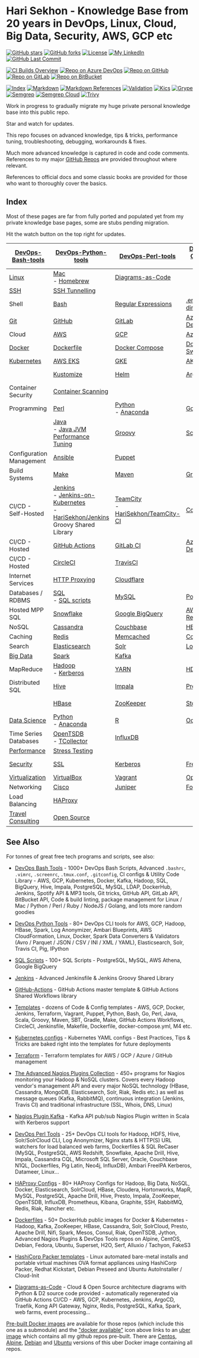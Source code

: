 # Hari Sekhon - Knowledge Base from 20 years in DevOps, Linux, Cloud, Big Data, Security, AWS, GCP etc

[![GitHub stars](https://img.shields.io/github/stars/HariSekhon/Knowledge-Base?logo=github)](https://github.com/HariSekhon/Knowledge-Base/stargazers)
[![GitHub forks](https://img.shields.io/github/forks/HariSekhon/Knowledge-Base?logo=github)](https://github.com/HariSekhon/Knowledge-Base/network)
[![License](https://img.shields.io/badge/license-MIT-green)](https://github.com/HariSekhon/Knowledge-Base/blob/master/LICENSE)
[![My LinkedIn](https://img.shields.io/badge/LinkedIn%20Profile-HariSekhon-blue?logo=linkedin)](https://www.linkedin.com/in/HariSekhon/)
[![GitHub Last Commit](https://img.shields.io/github/last-commit/HariSekhon/Knowledge-Base?logo=github)](https://github.com/HariSekhon/Knowledge-Base/commits/master)

[![CI Builds Overview](https://img.shields.io/badge/CI%20Builds-Overview%20Page-blue?logo=circleci)](https://harisekhon.github.io/CI-CD/)
[![Repo on Azure DevOps](https://img.shields.io/badge/repo-Azure%20DevOps-0078D7?logo=azure%20devops)](https://dev.azure.com/HariSekhon/GitHub/_git/Docs)
[![Repo on GitHub](https://img.shields.io/badge/repo-GitHub-2088FF?logo=github)](https://github.com/HariSekhon/Knowledge-Base)
[![Repo on GitLab](https://img.shields.io/badge/repo-GitLab-FCA121?logo=gitlab)](https://gitlab.com/HariSekhon/Knowledge-Base)
[![Repo on BitBucket](https://img.shields.io/badge/repo-BitBucket-0052CC?logo=bitbucket)](https://bitbucket.org/HariSekhon/Knowledge-Base)

[![Index](https://github.com/HariSekhon/Knowledge-Base/actions/workflows/index.yaml/badge.svg)](https://github.com/HariSekhon/Knowledge-Base/actions/workflows/index.yaml)
[![Markdown](https://github.com/HariSekhon/Knowledge-Base/actions/workflows/markdown.yaml/badge.svg)](https://github.com/HariSekhon/Knowledge-Base/actions/workflows/markdown.yaml)
[![Markdown References](https://github.com/HariSekhon/Knowledge-Base/actions/workflows/markdown_references.yaml/badge.svg)](https://github.com/HariSekhon/Knowledge-Base/actions/workflows/markdown_references.yaml)
[![Validation](https://github.com/HariSekhon/Knowledge-Base/actions/workflows/validate.yaml/badge.svg)](https://github.com/HariSekhon/Knowledge-Base/actions/workflows/validate.yaml)
[![Kics](https://github.com/HariSekhon/Knowledge-Base/actions/workflows/kics.yaml/badge.svg)](https://github.com/HariSekhon/Knowledge-Base/actions/workflows/kics.yaml)
[![Grype](https://github.com/HariSekhon/Knowledge-Base/actions/workflows/grype.yaml/badge.svg)](https://github.com/HariSekhon/Knowledge-Base/actions/workflows/grype.yaml)
[![Semgrep](https://github.com/HariSekhon/Knowledge-Base/actions/workflows/semgrep.yaml/badge.svg)](https://github.com/HariSekhon/Knowledge-Base/actions/workflows/semgrep.yaml)
[![Semgrep Cloud](https://github.com/HariSekhon/Knowledge-Base/actions/workflows/semgrep-cloud.yaml/badge.svg)](https://github.com/HariSekhon/Knowledge-Base/actions/workflows/semgrep-cloud.yaml)
[![Trivy](https://github.com/HariSekhon/Knowledge-Base/actions/workflows/trivy.yaml/badge.svg)](https://github.com/HariSekhon/Knowledge-Base/actions/workflows/trivy.yaml)

Work in progress to gradually migrate my huge private personal knowledge base into this public repo.

Star and watch for updates.

This repo focuses on advanced knowledge, tips & tricks, performance tuning, troubleshooting, debugging, workarounds &
fixes.

Much more advanced knowledge is captured in code and code comments. References to my major
[GitHub Repos](https://github.com/HariSekhon?tab=repositories&q=&type=&language=&sort=stargazers) are provided
throughout where relevant.

References to official docs and some classic books are provided for those who want to thoroughly cover the basics.

## Index

Most of these pages are far from fully ported and populated yet from my private knowledge base pages, some are stubs
pending migration.

Hit the watch button on the top right for updates.

| [DevOps-Bash-tools](devops-bash-tools.md) | [DevOps-Python-tools](devops-python-tools.md)                                                                                                                              | [DevOps-Perl-tools](devops-perl-tools.md)                                                                                   | [DevOps-Golang-tools](devops-golang-tools.md) |                                        |
|-------------------------------------------|----------------------------------------------------------------------------------------------------------------------------------------------------------------------------|-----------------------------------------------------------------------------------------------------------------------------|-----------------------------------------------|----------------------------------------|
| [Linux](linux.md)                         | [Mac](mac.md)<br/>- [Homebrew](brew.md)                                                                                                                                    | [Diagrams-as-Code](diagrams.md)                                                                                             |                                               |                                        |
| [SSH](ssh.md)                             | [SSH Tunnelling](ssh-tunnelling.md)                                                                                                                                        |                                                                                                                             |                                               |
| Shell                                     | [Bash](bash.md)                                                                                                                                                            | [Regular Expressions](regex.md)                                                                                             | [.envrc / direnv](envrc.md)                   | [Editors](editors.md)                  |
| [Git](git.md)                             | [GitHub](github.md)                                                                                                                                                        | [GitLab](gitlab.md)                                                                                                         | [Azure DevOps](azure-devops.md)               | [Bitbucket](bitbucket.md)              |
| Cloud                                     | [AWS](aws.md)                                                                                                                                                              | [GCP](gcp.md)                                                                                                               | [Azure](azure.md)                             | [Terraform](terraform.md)              |
| [Docker](docker.md)                       | [Dockerfile](dockerfile.md)                                                                                                                                                | [Docker Compose](docker-compose.md)                                                                                         | [Docker Swarm](docker-swarm.md)               | [Podman](podman.md)                    |
| [Kubernetes](kubernetes.md)               | [AWS EKS](eks.md)                                                                                                                                                          | [GKE](gke.md)                                                                                                               | [AKS](aks.md)                                 |
|                                           | [Kustomize](kustomize.md)                                                                                                                                                  | [Helm](helm.md)                                                                                                             | [ArgoCD](argocd.md)                           | [Cert Manager](cert-manager.md)        |
| Container Security                        | [Container Scanning](container-scanning.md)                                                                                                                                |
| Programming                               | [Perl](perl.md)                                                                                                                                                            | [Python](python.md)<br/>- [Anaconda](anaconda.md)                                                                           | [Golang](go.md)                               | [R](r.md)                              |
|                                           | [Java](java.md)<br/>  - [Java JVM Performance Tuning](java-jvm-performance-tuning.md)                                                                                      | [Groovy](groovy.md)                                                                                                         | [Scala](scala.md)                             | [Regular Expressions](regex.md)
| Configuration Management                  | [Ansible](ansible.md)                                                                                                                                                      | [Puppet](puppet.md)                                                                                                         |                                               |                                        |
| Build Systems                             | [Make](make.md)                                                                                                                                                            | [Maven](maven.md)                                                                                                           | [Gradle](gradle.md)                           | [SBT](sbt.md)
| CI/CD - Self-Hosted                       | [Jenkins](jenkins.md)<br/>- [Jenkins-on-Kubernetes](jenkins-on-kubernetes.md)<br/>- [HariSekhon/Jenkins](https://github.<br/>com/HariSekhon/Jenkins) Groovy Shared Library | [TeamCity](teamcity.md)<br/>- [HariSekhon/TeamCity-CI](https://github.com/HariSekhon/Teamcity-CI) | [Concourse](concourse.md)                     | [GoCD](gocd.md)                               |
| CI/CD - Hosted                            | [GitHub Actions](github-actions.md)                                                                                                                                        | [GitLab CI](gitlab-ci.md)                                                                                                   | [Azure DevOps](azure-devops.md)               | [Bitbucket Pipelines](bitbucket.md)    |
| CI/CD - Hosted                            | [CircleCI](circleci.md)                                                                                                                                                    | [TravisCI](travis.md)                                                                                                       |
| Internet Services                         | [HTTP Proxying](http-proxying.md)                                                                                                                                          | [Cloudflare](cloudflare.md)                                                                                                 |
| Databases / RDBMS                         | [SQL](sql.md)<br/>- [SQL scripts](https://github.com/HariSekhon/SQL-scripts)                                                                                               | [MySQL](mysql.md)                                                                                                           | [PostgreSQL](postgres.md)                     | [Data Warehousing](data-warehousing.md) |
| Hosted MPP SQL                            | [Snowflake](snowflake.md)                                                                                                                                                  | [Google BigQuery](bigquery.md)                                                                                              | [AWS Redshift](redshift.md)                   |                                        | |
| NoSQL                                     | [Cassandra](cassandra.md)                                                                                                                                                  | [Couchbase](couchbase.md)                                                                                                   | [HBase](hbase.md)                             | [MongoDB](mongo.md)                    |
| Caching                                   | [Redis](redis.md)                                                                                                                                                          | [Memcached](memcached.md)                                                                                                   | [Couchbase](couchbase.md)                     |
| Search                                    | [Elasticsearch](elasticsearch.md)                                                                                                                                          | [Solr](solr.md)                                                                                                             | [Logstash](logstash.md)                       |
| [Big Data](bigdata.md)                    | [Spark](spark.md)                                                                                                                                                          | [Kafka](kafka.md)                                                                                                           |
| MapReduce                                 | [Hadoop](hadoop.md)<br/> - [Kerberos](hadoop-kerberos.md)                                                                                                                  | [YARN](yarn.md)                                                                                                             | [HDFS](hdfs.md)                               | [Pig](pig.md)                          |
| Distributed SQL                           | [Hive](hive.md)                                                                                                                                                            | [Impala](impala.md)                                                                                                         | [Presto](presto.md)                           | [Apache Drill](drill.md)               |
|                                           | [HBase](hbase.md)                                                                                                                                                          | [ZooKeeper](zookeeper.md)                                                                                                   | [Storm](storm.md)                             | [Data Warehousing](data-warehousing.md) |
| [Data Science](data-science.md)           | [Python](python.md)<br/>- [Anaconda](anaconda.md)                                                                                                                          | [R](r.md)                                                                                                                   | [Octave](octave.md)                           |
| Time Series Databases                     | [OpenTSDB](opentsdb.md)<br/>- [TCollector](tcollector.md)                                                                                                                  | [InfluxDB](influxdb.md)                                                                                                     |
| [Performance](performance.md)             | [Stress Testing](stress-testing.md)                                                                                                                                        |
| [Security](security.md)                   | [SSL](ssl.md)                                                                                                                                                              | [Kerberos](kerberos.md)                                                                                                     | [FreeIPA](freeipa.md)                         | [Penetration Testing](pentesting.md)   |
| [Virtualization](virtualization.md)       | [VirtualBox](virtualbox.md)                                                                                                                                                | [Vagrant](vagrant.md)                                                                                                       | [OpenStack](openstack.md)                     |
| Networking                                | [Cisco](cisco.md)                                                                                                                                                          | [Juniper](juniper.md)                                                                                                       | [Foundry](foundry.md)                         |
| Load Balancing                            | [HAProxy](haproxy.md)                                                                                                                                                      |
| [Travel Consulting](travel-consulting.md) | [Open Source](open-source.md)                                                                                                                                              |

## See Also

For tonnes of great free tech programs and scripts, see also:

- [DevOps Bash Tools](https://github.com/HariSekhon/DevOps-Bash-tools) - 1000+ DevOps Bash Scripts, Advanced `.bashrc`, `.vimrc`, `.screenrc`, `.tmux.conf`, `.gitconfig`, CI configs & Utility Code Library - AWS, GCP, Kubernetes, Docker, Kafka, Hadoop, SQL, BigQuery, Hive, Impala, PostgreSQL, MySQL, LDAP, DockerHub, Jenkins, Spotify API & MP3 tools, Git tricks, GitHub API, GitLab API, BitBucket API, Code & build linting, package management for Linux / Mac / Python / Perl / Ruby / NodeJS / Golang, and lots more random goodies

- [DevOps Python Tools](https://github.com/HariSekhon/DevOps-Python-tools) - 80+ DevOps CLI tools for AWS, GCP, Hadoop, HBase, Spark, Log Anonymizer, Ambari Blueprints, AWS CloudFormation, Linux, Docker, Spark Data Converters & Validators (Avro / Parquet / JSON / CSV / INI / XML / YAML), Elasticsearch, Solr, Travis CI, Pig, IPython

- [SQL Scripts](https://github.com/HariSekhon/SQL-scripts) - 100+ SQL Scripts - PostgreSQL, MySQL, AWS Athena, Google BigQuery

- [Jenkins](https://github.com/HariSekhon/Jenkins) - Advanced Jenkinsfile & Jenkins Groovy Shared Library

- [GitHub-Actions](https://github.com/HariSekhon/GitHub-Actions) - GitHub Actions master template & GitHub Actions Shared Workflows library

- [Templates](https://github.com/HariSekhon/Templates) - dozens of Code & Config templates - AWS, GCP, Docker, Jenkins, Terraform, Vagrant, Puppet, Python, Bash, Go, Perl, Java, Scala, Groovy, Maven, SBT, Gradle, Make, GitHub Actions Workflows, CircleCI, Jenkinsfile, Makefile, Dockerfile, docker-compose.yml, M4 etc.

- [Kubernetes configs](https://github.com/HariSekhon/Kubernetes-configs) - Kubernetes YAML configs - Best Practices, Tips & Tricks are baked right into the templates for future deployments

- [Terraform](https://github.com/HariSekhon/Terraform) - Terraform templates for AWS / GCP / Azure / GitHub management

- [The Advanced Nagios Plugins Collection](https://github.com/HariSekhon/Nagios-Plugins) - 450+ programs for Nagios monitoring your Hadoop & NoSQL clusters. Covers every Hadoop vendor's management API and every major NoSQL technology (HBase, Cassandra, MongoDB, Elasticsearch, Solr, Riak, Redis etc.) as well as message queues (Kafka, RabbitMQ), continuous integration (Jenkins, Travis CI) and traditional infrastructure (SSL, Whois, DNS, Linux)

- [Nagios Plugin Kafka](https://github.com/HariSekhon/Nagios-Plugin-Kafka) - Kafka API pub/sub Nagios Plugin written in Scala with Kerberos support

- [DevOps Perl Tools](https://github.com/harisekhon/perl-tools) - 25+ DevOps CLI tools for Hadoop, HDFS, Hive, Solr/SolrCloud CLI, Log Anonymizer, Nginx stats & HTTP(S) URL watchers for load balanced web farms, Dockerfiles & SQL ReCaser (MySQL, PostgreSQL, AWS Redshift, Snowflake, Apache Drill, Hive, Impala, Cassandra CQL, Microsoft SQL Server, Oracle, Couchbase N1QL, Dockerfiles, Pig Latin, Neo4j, InfluxDB), Ambari FreeIPA Kerberos, Datameer, Linux...

- [HAProxy Configs](https://github.com/HariSekhon/HAProxy-configs) - 80+ HAProxy Configs for Hadoop, Big Data, NoSQL, Docker, Elasticsearch, SolrCloud, HBase, Cloudera, Hortonworks, MapR, MySQL, PostgreSQL, Apache Drill, Hive, Presto, Impala, ZooKeeper, OpenTSDB, InfluxDB, Prometheus, Kibana, Graphite, SSH, RabbitMQ, Redis, Riak, Rancher etc.

- [Dockerfiles](https://github.com/HariSekhon/Dockerfiles) - 50+ DockerHub public images for Docker & Kubernetes - Hadoop, Kafka, ZooKeeper, HBase, Cassandra, Solr, SolrCloud, Presto, Apache Drill, Nifi, Spark, Mesos, Consul, Riak, OpenTSDB, Jython, Advanced Nagios Plugins & DevOps Tools repos on Alpine, CentOS, Debian, Fedora, Ubuntu, Superset, H2O, Serf, Alluxio / Tachyon, FakeS3

- [HashiCorp Packer templates](https://github.com/HariSekhon/Packer-templates) - Linux automated bare-metal installs and portable virtual machines OVA format appliances using HashiCorp Packer, Redhat Kickstart, Debian Preseed and Ubuntu AutoInstaller / Cloud-Init

- [Diagrams-as-Code](https://github.com/HariSekhon/Diagrams-as-Code) - Cloud & Open Source architecture diagrams with Python & D2 source code provided - automatically regenerated via GitHub Actions CI/CD - AWS, GCP, Kubernetes, Jenkins, ArgoCD, Traefik, Kong API Gateway, Nginx, Redis, PostgreSQL, Kafka, Spark, web farms, event processing...

[Pre-built Docker images](https://hub.docker.com/u/harisekhon/) are available for those repos (which include this one as a submodule) and the ["docker available"](https://hub.docker.com/r/harisekhon/centos-github/)  icon above links to an [uber image](https://hub.docker.com/r/harisekhon/centos-github/) which contains all my github repos pre-built. There are [Centos](https://hub.docker.com/r/harisekhon/centos-github/), [Alpine](https://hub.docker.com/r/harisekhon/alpine-github/), [Debian](https://hub.docker.com/r/harisekhon/debian-github/) and [Ubuntu](https://hub.docker.com/r/harisekhon/ubuntu-github/) versions of this uber Docker image containing all repos.
